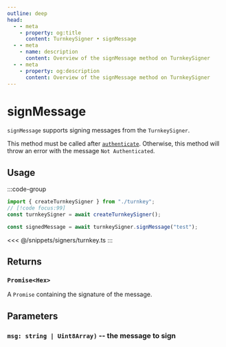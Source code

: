 ```yaml
---
outline: deep
head:
  - - meta
    - property: og:title
      content: TurnkeySigner • signMessage
  - - meta
    - name: description
      content: Overview of the signMessage method on TurnkeySigner
  - - meta
    - property: og:description
      content: Overview of the signMessage method on TurnkeySigner
---
```


# signMessage

`signMessage` supports signing messages from the `TurnkeySigner`.

This method must be called after [`authenticate`](/packages/aa-signers/turnkey/authenticate). Otherwise, this method will throw an error with the message `Not Authenticated`.

## Usage

:::code-group

```ts [example.ts]
import { createTurnkeySigner } from "./turnkey";
// [!code focus:99]
const turnkeySigner = await createTurnkeySigner();

const signedMessage = await turnkeySigner.signMessage("test");
```

<<< @/snippets/signers/turnkey.ts
:::

## Returns

### `Promise<Hex>`

A `Promise` containing the signature of the message.

## Parameters

### `msg: string | Uint8Array)` -- the message to sign
